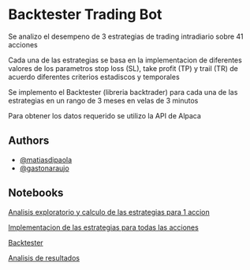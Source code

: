 
# Backtester Trading Bot


Se analizo el desempeno de 3 estrategias de trading intradiario sobre 41 acciones

Cada una de las estrategias se basa en la implementacion de diferentes valores de  los parametros stop loss (SL), take profit (TP) y trail (TR) de acuerdo diferentes criterios estadiscos y temporales

Se implemento el Backtester (libreria backtrader) para cada una de las estrategias en un rango de 3 meses en velas de 3 minutos
 
Para obtener los datos requerido se utilizo la API de Alpaca



## Authors

- [@matiasdipaola](https://github.com/dipaolme)
- [@gastonaraujo](https://www.github.com/octokatherine)


## Notebooks

[Analisis exploratorio y calculo de las estrategias para 1 accion](https://github.com/dipaolme/backtester_trading_bot/blob/main/Analisis_Estrategias.ipynb)

[Implementacion de las estrategias para todas las acciones](https://linktodocumentation)

[Backtester](https://linktodocumentation)

[Analisis de resultados](https://linktodocumentation)


